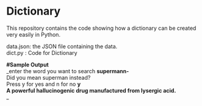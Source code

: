 # Dictionary
This repository contains the code showing how a dictionary can be created very easily in Python.<br />

data.json: the JSON file containing the data. <br />
dict.py : Code for Dictionary <br />


**#Sample Output** <br />
_enter the word you want to search **supermann-**   <br />
Did you mean superman instead? <br />
Press y for yes and n for no **y** <br />
**A powerful hallucinogenic drug manufactured from lysergic acid.** <br />
_
